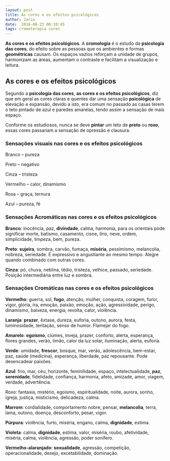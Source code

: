 ```yaml
---
layout: post
title: As cores e os efeitos psicológicos
author: Jario
date:  2018-08-23 06:10:45
tags: cromoterapia cores 
---
```

**As cores e os efeitos psicológicos**. A **cromologia** é o estudo da **psicologia das cores**, do efeito sobre as pessoas que os ambientes e formas **geométricas** causam. Os espaços vazios reforçam a unidade de grupos, harmonizam as áreas, aumentam o contraste e facilitam a visualização e leitura.
## As cores e os efeitos psicológicos

Segundo a **psicologia das cores**, **as cores e os efeitos psicológicos**, diz que em geral as cores claras e quentes dar uma sensação **psicológica** de elevação e expansão, devido a isto, era comum no passado as casas terem o teto pintado de azul e paredes amarelas, tendo assim a sensação de mais espaço.

Conforme os estudiosos, nunca se deve **pintar** um teto de **preto** ou **roxo**, essas cores passariam a sensação de opressão e clausura.

### Sensações visuais nas cores e os efeitos psicológicos

Branco – pureza
  
Preto – negativo
  
Cinza – tristeza
  
Vermelho – calor, dinamismo
  
Rosa – graça, ternura
  
Azul – pureza, fé

### Sensações Acromáticas nas cores e os efeitos psicológicos

**Branco**: inocência, paz, **divindade**, calma, harmonia, para os orientais pode significar morte, batismo, casamento, cisne, lírio, neve, ordem, simplicidade, limpeza, bem, pureza.

**Preto**: **sujeira**, sombra, carvão, fumaça, **miséria**, pessimismo, melancolia, nobreza, seriedade. É expressivo e angustiante ao mesmo tempo. Alegre quando combinado com outras cores.

**Cinza**: pó, chuva, neblina, tédio, tristeza, velhice, passado, seriedade. Posição intermediária entre luz e sombra.

### Sensações Cromáticas nas cores e os efeitos psicológicos

**Vermelho**: guerra, sol, **fogo**, atenção, mulher, conquista, coragem, furor, vigor, glória, ira, emoção, paixão, emoção, ação, agressividade, perigo, dinamismo, baixeza, energia, revolta, calor, violência.

**Laranja**: **prazer**, êxtase, dureza, euforia, outono, aurora, festa, luminosidade, tentação, senso de humor. Flamejar do fogo.

**Amarelo**: **egoísmo**, ciúmes, inveja, prazer, conforto, alerta, esperança, flores grandes, verão, limão, calor da luz solar, iluminação, alerta, euforia.

**Verde**: umidade, **frescor**, bosque, mar, verão, adolescência, bem-estar, paz, saúde (medicina), esperança, liberdade, paz repousante. Pode desencadear paixões.

**Azul**: frio, mar, céu, horizonte, feminilidade, espaço, intelectualidade, **paz**, **serenidade**, fidelidade, confiança, harmonia, afeto, amizade, amor, viagem, verdade, advertência.

Roxo: fantasia, mistério, egoísmo, espiritualidade, noite, aurora, sonho, igreja, justiça, misticismo, delicadeza, calma.

**Marrom**: cordialidade, comportamento nobre, pensar, **melancolia**, terra, lama, outono, doença, desconforto, pesar, vigor.

**Púrpura**: violência, furto, miséria, engano, calma, **dignidade**, estima.

**Violeta**: calma, **dignidade**, estima, valor, miséria, roubo, afetividade, miséria, calma, violência, agressão, poder sonífero.

**Vermelho-alaranjado**: **sexualidade**, agressão, competição, operacionalidade, desejo, excetabilidade, dominação.

